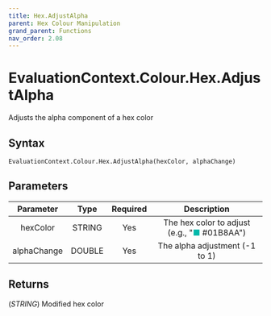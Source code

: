 ```yaml
---
title: Hex.AdjustAlpha
parent: Hex Colour Manipulation
grand_parent: Functions
nav_order: 2.08
---
```


# EvaluationContext.Colour.Hex.AdjustAlpha

Adjusts the alpha component of a hex color

## Syntax

```dax
EvaluationContext.Colour.Hex.AdjustAlpha(hexColor, alphaChange)
```

## Parameters

| Parameter | Type | Required | Description |
|:---:|:---:|:---:|:---:|
| hexColor | STRING | Yes | The hex color to adjust (e.g., "<span style="color: #01B8AA">■</span> #01B8AA") |
| alphaChange | DOUBLE | Yes | The alpha adjustment (-1 to 1) |

## Returns

(*STRING*) Modified hex color